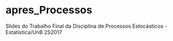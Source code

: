 # apres_Processos
Slides do Trabalho Final da Disciplina de Processos Estocásticos - Estatística/UnB 2S2017
